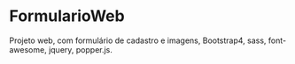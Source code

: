 # FormularioWeb
Projeto web, com formulário de cadastro e imagens, Bootstrap4, sass, font-awesome, jquery, popper.js.
